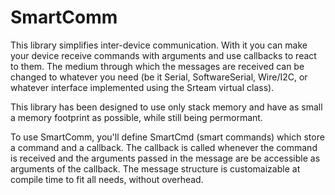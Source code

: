 # SmartComm

This library simplifies inter-device communication. With it you can make your device receive commands with arguments and use callbacks to react to them. The medium through which the messages are received can be changed to whatever you need (be it Serial, SoftwareSerial, Wire/I2C, or whatever interface implemented using the Srteam virtual class).

This library has been designed to use only stack memory and have as small a memory footprint as possible, while still being permormant.

To use SmartComm, you'll define SmartCmd (smart commands) which store a command and a callback. The callback is called whenever the command is received and the arguments passed in the message are be accessible as arguments of the callback. The message structure is customaizable at compile time to fit all needs, without overhead.
